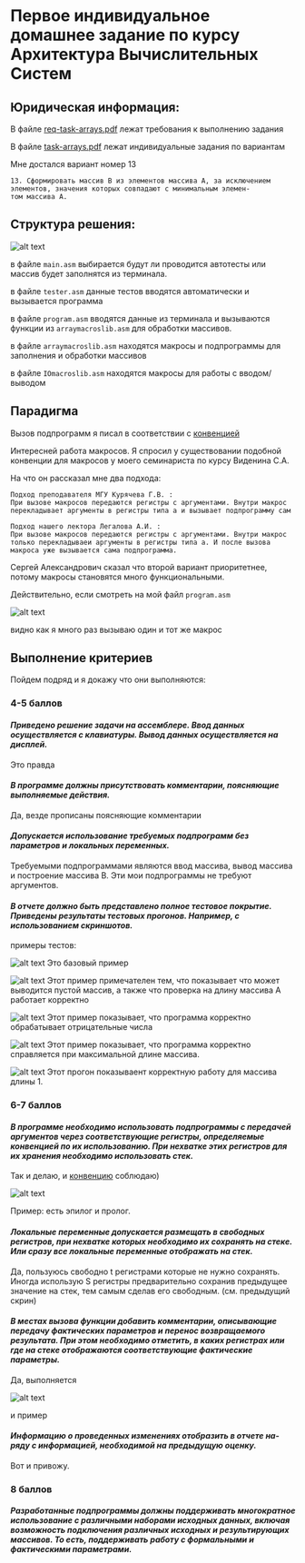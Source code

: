 # Первое индивидуальное домашнее задание по курсу Архитектура Вычислительных Систем

## Юридическая информация: 

В файле [req-task-arrays.pdf](req-task-arrays.pdf) лежат требования к выполнению задания

В файле [task-arrays.pdf](task-arrays.pdf) лежат индивидуальные задания по вариантам

Мне достался вариант номер 13


    13. Сформировать массив B из элементов массива A, за исключением
    элементов, значения которых совпадают с минимальным элемен-
    том массива A.


## Структура решения:

![alt text](assets/structure.png)

в файле ```main.asm``` выбирается будут ли проводится автотесты или массив будет заполнятся из терминала.

в файле ```tester.asm``` данные тестов вводятся автоматически и вызывается программа

в файле ```program.asm``` вводятся данные из терминала и вызываются функции из ```arraymacroslib.asm``` для обработки массивов.

в файле ```arraymacroslib.asm``` находятся макросы и подпрограммы для заполнения и обработки массивов

в файле ```IOmacroslib.asm``` находятся макросы для работы с вводом/выводом

## Парадигма

Вызов подпрограмм я писал в соответствии с [конвенцией](https://www.cs.sfu.ca/~ashriram/Courses/CS295/assets/notebooks/RISCV/RISCV_CALL.pdf)

Интересней работа макросов. Я спросил у существовании подобной конвенции для макросов у моего семинариста по курсу Виденина С.А.

На что он рассказал мне два подхода:

    Подход преподавателя МГУ Курячева Г.В. :
    При вызове макросов передаются регистры с аргументами. Внутри макрос перекладывает аргументы в регистры типа a и вызывает подпрограмму сам

    Подход нашего лектора Легалова А.И. :
    При вызове макросов передаются регистры с аргументами. Внутри макрос только перекладываеи аргументы в регистры типа а. И после вызова макроса уже вызывается сама подпрограмма.

Сергей Александрович сказал что второй вариант приоритетнее, потому макросы становятся много функциональными.

Действительно, если смотреть на мой файл ```program.asm```

![alt text](assets/main_part.png)

видно как я много раз вызываю один и тот же макрос

## Выполнение критериев

Пойдем подряд  и я докажу что они выполняются:

### 4-5 баллов

#### *Приведено решение задачи на ассемблере. Ввод данных осуществляется с клавиатуры. Вывод данных осуществляется на дисплей.*

Это правда

#### *В программе должны присутствовать комментарии, поясняющие выполняемые действия.*

Да, везде прописаны поясняющие комментарии

#### *Допускается использование требуемых подпрограмм без параметров и локальных переменных.*

Требуемыми подпрограммами являются ввод массива, вывод массива и построение массива В. Эти мои подпрограммы не требуют аргументов.

#### *В отчете должно быть представлено полное тестовое покрытие. Приведены результаты тестовых прогонов. Например, с использованием скриншотов.*

примеры тестов:

![alt text](assets/test1.png)
Это базовый пример

![alt text](assets/test2.png)
Этот пример примечателен тем, что показывает что может выводится пустой массив, а также что проверка на длину массива А работает корректно

![alt text](assets/test3.png)
Этот пример показывает, что программа корректно обрабатывает отрицательные числа

![alt text](assets/test4.png)
Этот пример показывает, что программа корректно справляется при максимальной длине массива.

![alt text](assets/test5.png)
Этот прогон показываент корректную работу для массива длины 1.

### 6-7 баллов

#### *В программе необходимо использовать подпрограммы с передачей аргументов через соответствующие регистры, определяемые конвенцией по их использованию. При нехватке этих регистров для их хранения необходимо использовать стек.*

Так и делаю, и [конвенцию](https://www.cs.sfu.ca/~ashriram/Courses/CS295/assets/notebooks/RISCV/RISCV_CALL.pdf) соблюдаю)

![alt text](assets/example_of_convention.png)

Пример: есть эпилог и пролог.

#### *Локальные переменные допускается размещать в свободных регистров, при нехватке которых необходимо их сохранять на стеке. Или сразу все локальные переменные отображать на стек.*

Да, пользуюсь свободно t регистрами которые не нужно сохранять. Иногда использую S регистры предварительно сохранив предыдущее значение на стек, тем самым сделав его свободным. (см. предыдущий скрин)

#### *В местах вызова функции добавить комментарии, описывающие передачу фактических параметров и перенос возвращаемого результата. При этом необходимо отметить, в каких регистрах или где на стеке отображаются соответствующие фактические параметры.*

Да, выполняется

![alt text](assets/comment_proove.png)

и пример

#### *Информацию о проведенных изменениях отобразить в отчете на- ряду с информацией, необходимой на предыдущую оценку.*

Вот и привожу.

### 8 баллов

#### *Разработанные подпрограммы должны поддерживать многократное использование с различными наборами исходных данных, включая возможность подключения различных исходных и результирующих массивов. То есть, поддерживать работу с формальными и фактическими параметрами.*

